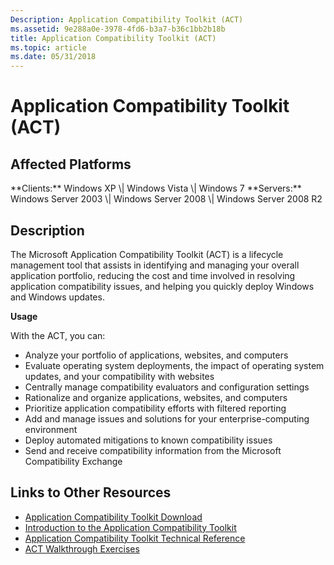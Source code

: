 ```yaml
---
Description: Application Compatibility Toolkit (ACT)
ms.assetid: 9e288a0e-3978-4fd6-b3a7-b36c1bb2b18b
title: Application Compatibility Toolkit (ACT)
ms.topic: article
ms.date: 05/31/2018
---
```


# Application Compatibility Toolkit (ACT)

## Affected Platforms

<dl> **Clients:** Windows XP \| Windows Vista \| Windows 7  
**Servers:** Windows Server 2003 \| Windows Server 2008 \| Windows Server 2008 R2  
</dl>

## Description

The Microsoft Application Compatibility Toolkit (ACT) is a lifecycle management tool that assists in identifying and managing your overall application portfolio, reducing the cost and time involved in resolving application compatibility issues, and helping you quickly deploy Windows and Windows updates.

**Usage**

With the ACT, you can:

-   Analyze your portfolio of applications, websites, and computers
-   Evaluate operating system deployments, the impact of operating system updates, and your compatibility with websites
-   Centrally manage compatibility evaluators and configuration settings
-   Rationalize and organize applications, websites, and computers
-   Prioritize application compatibility efforts with filtered reporting
-   Add and manage issues and solutions for your enterprise-computing environment
-   Deploy automated mitigations to known compatibility issues
-   Send and receive compatibility information from the Microsoft Compatibility Exchange

## Links to Other Resources

-   [Application Compatibility Toolkit Download](https://go.microsoft.com/fwlink/p/?linkid=205020)
-   [Introduction to the Application Compatibility Toolkit](https://go.microsoft.com/fwlink/p/?linkid=205021)
-   [Application Compatibility Toolkit Technical Reference](https://go.microsoft.com/fwlink/p/?linkid=205022)
-   [ACT Walkthrough Exercises](https://go.microsoft.com/fwlink/p/?linkid=205023)

 

 



